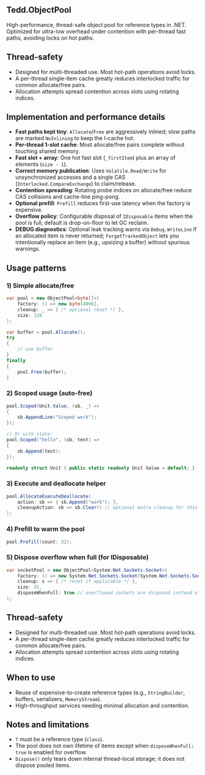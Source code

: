 ﻿## Tedd.ObjectPool

High-performance, thread-safe object pool for reference types in .NET. Optimized for ultra-low overhead under contention with per-thread fast paths, avoiding locks on hot paths.

## Thread-safety

- Designed for multi-threaded use. Most hot-path operations avoid locks.
- A per-thread single-item cache greatly reduces interlocked traffic for common allocate/free pairs.
- Allocation attempts spread contention across slots using rotating indices.

## Implementation and performance details

- **Fast paths kept tiny**: `Allocate`/`Free` are aggressively inlined; slow paths are marked `NoInlining` to keep the I-cache hot.
- **Per-thread 1-slot cache**: Most allocate/free pairs complete without touching shared memory.
- **Fast slot + array**: One hot fast slot (`_firstItem`) plus an array of elements (`size - 1`).
- **Correct memory publication**: Uses `Volatile.Read/Write` for unsynchronized accesses and a single CAS (`Interlocked.CompareExchange`) to claim/release.
- **Contention spreading**: Rotating probe indices on allocate/free reduce CAS collisions and cache-line ping-pong.
- **Optional prefill**: `Prefill` reduces first-use latency when the factory is expensive.
- **Overflow policy**: Configurable disposal of `IDisposable` items when the pool is full; default is drop-on-floor to let GC reclaim.
- **DEBUG diagnostics**: Optional leak tracking warns via `Debug.WriteLine` if an allocated item is never returned; `ForgetTrackedObject` lets you intentionally replace an item (e.g., upsizing a buffer) without spurious warnings.

## Usage patterns

### 1) Simple allocate/free

```csharp
var pool = new ObjectPool<byte[]>(
    factory: () => new byte[4096],
    cleanup: _ => { /* optional reset */ },
    size: 128
);

var buffer = pool.Allocate();
try
{
    // use buffer
}
finally
{
    pool.Free(buffer);
}
```

### 2) Scoped usage (auto-free)

```csharp
pool.Scoped(Unit.Value, (sb, _) =>
{
    sb.AppendLine("Scoped work");
});

// Or with state:
pool.Scoped("hello", (sb, text) =>
{
    sb.Append(text);
});

readonly struct Unit { public static readonly Unit Value = default; }
```

### 3) Execute and deallocate helper

```csharp
pool.AllocateExecuteDeallocate(
    action: sb => { sb.Append("work"); },
    cleanupAction: sb => sb.Clear() // optional extra cleanup for this call
);
```

### 4) Prefill to warm the pool

```csharp
pool.Prefill(count: 32);
```

### 5) Dispose overflow when full (for IDisposable)

```csharp
var socketPool = new ObjectPool<System.Net.Sockets.Socket>(
    factory: () => new System.Net.Sockets.Socket(System.Net.Sockets.SocketType.Stream, System.Net.Sockets.ProtocolType.Tcp),
    cleanup: s => { /* reset if applicable */ },
    size: 32,
    disposeWhenFull: true // overflowed sockets are disposed instead of dropped
);
```

## Thread-safety

- Designed for multi-threaded use. Most hot-path operations avoid locks.
- A per-thread single-item cache greatly reduces interlocked traffic for common allocate/free pairs.
- Allocation attempts spread contention across slots using rotating indices.

## When to use

- Reuse of expensive-to-create reference types (e.g., `StringBuilder`, buffers, serializers, `MemoryStream`).
- High-throughput services needing minimal allocation and contention.

## Notes and limitations

- `T` must be a reference type (`class`).
- The pool does not own lifetime of items except when `disposeWhenFull: true` is enabled for overflow.
- `Dispose()` only tears down internal thread-local storage; it does not dispose pooled items.